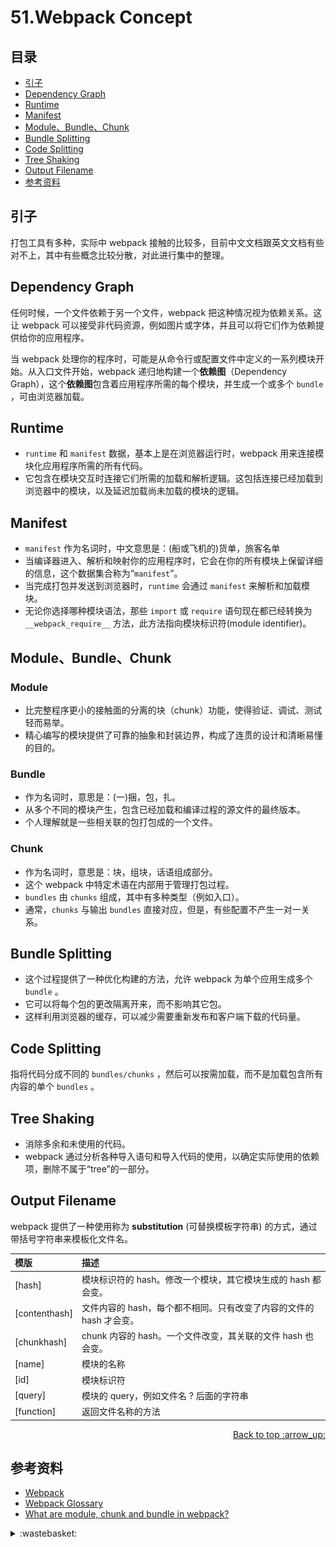 # 51.Webpack Concept
## <a name="index"></a> 目录
- [引子](#start)
- [Dependency Graph](#dependency)
- [Runtime](#runtime)
- [Manifest](#manifest)
- [Module、Bundle、Chunk](#mbc)
- [Bundle Splitting](#bs)
- [Code Splitting](#cs)
- [Tree Shaking](#ts)
- [Output Filename](#of)
- [参考资料](#reference)


## <a name="start"></a> 引子
打包工具有多种，实际中 webpack 接触的比较多，目前中文文档跟英文文档有些对不上，其中有些概念比较分散，对此进行集中的整理。

## <a name="dependency"></a> Dependency Graph
任何时候，一个文件依赖于另一个文件，webpack 把这种情况视为依赖关系。这让 webpack 可以接受非代码资源，例如图片或字体，并且可以将它们作为依赖提供给你的应用程序。

当 webpack 处理你的程序时，可能是从命令行或配置文件中定义的一系列模块开始。从入口文件开始，webpack 递归地构建一个**依赖图**（Dependency Graph），这个**依赖图**包含着应用程序所需的每个模块，并生成一个或多个 `bundle` ，可由浏览器加载。

## <a name="runtime"></a> Runtime
- `runtime` 和 `manifest` 数据，基本上是在浏览器运行时，webpack 用来连接模块化应用程序所需的所有代码。
- 它包含在模块交互时连接它们所需的加载和解析逻辑。这包括连接已经加载到浏览器中的模块，以及延迟加载尚未加载的模块的逻辑。

## <a name="manifest"></a> Manifest
- `manifest` 作为名词时，中文意思是：(船或飞机的)货单，旅客名单
- 当编译器进入、解析和映射你的应用程序时，它会在你的所有模块上保留详细的信息，这个数据集合称为“`manifest`”。
- 当完成打包并发送到浏览器时，`runtime` 会通过 `manifest` 来解析和加载模块。
- 无论你选择哪种模块语法，那些 `import` 或 `require` 语句现在都已经转换为 `__webpack_require__` 方法，此方法指向模块标识符(module identifier)。

## <a name="mbc"></a> Module、Bundle、Chunk
### Module
- 比完整程序更小的接触面的分离的块（chunk）功能，使得验证、调试、测试轻而易举。
- 精心编写的模块提供了可靠的抽象和封装边界，构成了连贯的设计和清晰易懂的目的。

### Bundle
- 作为名词时，意思是：(一)捆，包，扎。
- 从多个不同的模块产生，包含已经加载和编译过程的源文件的最终版本。
- 个人理解就是一些相关联的包打包成的一个文件。

### Chunk
- 作为名词时，意思是：块，组块，话语组成部分。
- 这个 webpack 中特定术语在内部用于管理打包过程。
- `bundles` 由 `chunks` 组成，其中有多种类型（例如入口）。
- 通常，`chunks` 与输出 `bundles` 直接对应，但是，有些配置不产生一对一关系。

## <a name="bs"></a> Bundle Splitting
- 这个过程提供了一种优化构建的方法，允许 webpack 为单个应用生成多个 `bundle` 。
- 它可以将每个包的更改隔离开来，而不影响其它包。
- 这样利用浏览器的缓存，可以减少需要重新发布和客户端下载的代码量。

## <a name="cs"></a> Code Splitting
指将代码分成不同的 `bundles/chunks` ，然后可以按需加载，而不是加载包含所有内容的单个 `bundles` 。

## <a name="ts"></a> Tree Shaking
- 消除多余和未使用的代码。
- webpack 通过分析各种导入语句和导入代码的使用，以确定实际使用的依赖项，删除不属于“tree”的一部分。

## <a name="of"></a> Output Filename
webpack 提供了一种使用称为 **substitution** (可替换模板字符串) 的方式，通过带括号字符串来模板化文件名。

模版 | 描述
:------------ | :-------------
[hash] | 模块标识符的 hash。修改一个模块，其它模块生成的 hash 都会变。
[contenthash] | 文件内容的 hash，每个都不相同。只有改变了内容的文件的 hash 才会变。
[chunkhash] | chunk 内容的 hash。一个文件改变，其关联的文件 hash 也会变。
[name] | 模块的名称
[id] | 模块标识符
[query] | 模块的 query，例如文件名 ? 后面的字符串
[function] | 返回文件名称的方法

<div align="right"><a href="#index">Back to top :arrow_up:</a></div>




## <a name="reference"></a> 参考资料
- [Webpack][url-docs-webpack]
- [Webpack Glossary][url-docs-glossary]
- [What are module, chunk and bundle in webpack?][url-stack-ques1]


[url-base]:https://xxholic.github.io/segment


[url-docs-glossary]:https://webpack.js.org/glossary/
[url-docs-webpack]:https://webpack.js.org
[url-stack-ques1]:https://stackoverflow.com/questions/42523436/what-are-module-chunk-and-bundle-in-webpack


<details>
<summary>:wastebasket:</summary>

以下是一些无关紧要的内容。

记得之前看《哆啦A梦：伴我同行》剧场版，里面出现了大雄一行人长大后的样子，里面的风格很中规中矩，最近看到另外一种风格的成长形象：

大雄

![51-dx][url-local-dx]

静香

![51-jx][url-local-jx]


</details>

[url-local-dx]:../images/51/dx.jpg
[url-local-jx]:../images/51/jx.jpg